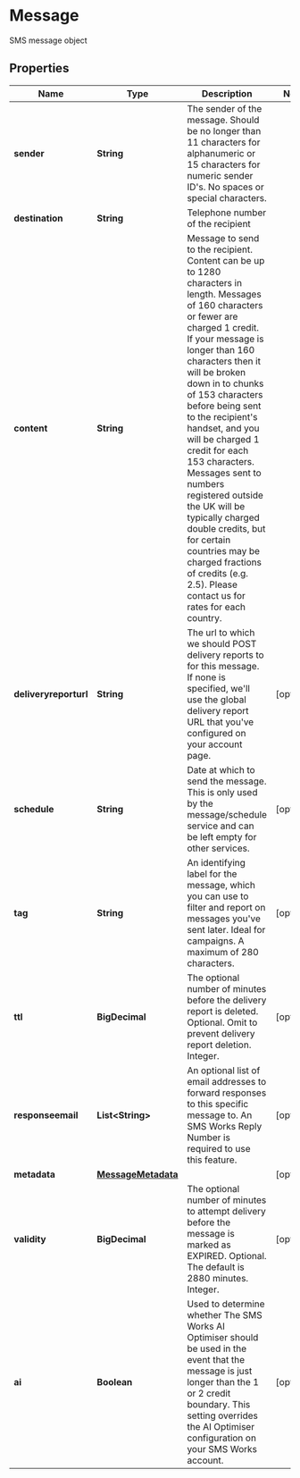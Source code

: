 

# Message

SMS message object

## Properties

| Name | Type | Description | Notes |
|------------ | ------------- | ------------- | -------------|
|**sender** | **String** | The sender of the message. Should be no longer than 11 characters for alphanumeric or 15 characters for numeric sender ID&#39;s. No spaces or special characters. |  |
|**destination** | **String** | Telephone number of the recipient |  |
|**content** | **String** | Message to send to the recipient. Content can be up to 1280 characters in length. Messages of 160 characters or fewer are charged 1 credit. If your message is longer than 160 characters then it will be broken down in to chunks of 153 characters before being sent to the recipient&#39;s handset, and you will be charged 1 credit for each 153 characters. Messages sent to numbers registered outside the UK will be typically charged double credits, but for certain countries may be charged fractions of credits (e.g. 2.5). Please contact us for rates for each country. |  |
|**deliveryreporturl** | **String** | The url to which we should POST delivery reports to for this message. If none is specified, we&#39;ll use the global delivery report URL that you&#39;ve configured on your account page. |  [optional] |
|**schedule** | **String** | Date at which to send the message. This is only used by the message/schedule service and can be left empty for other services. |  [optional] |
|**tag** | **String** | An identifying label for the message, which you can use to filter and report on messages you&#39;ve sent later. Ideal for campaigns. A maximum of 280 characters. |  [optional] |
|**ttl** | **BigDecimal** | The optional number of minutes before the delivery report is deleted. Optional. Omit to prevent delivery report deletion. Integer. |  [optional] |
|**responseemail** | **List&lt;String&gt;** | An optional list of email addresses to forward responses to this specific message to. An SMS Works Reply Number is required to use this feature. |  [optional] |
|**metadata** | [**MessageMetadata**](MessageMetadata.md) |  |  [optional] |
|**validity** | **BigDecimal** | The optional number of minutes to attempt delivery before the message is marked as EXPIRED. Optional. The default is 2880 minutes. Integer. |  [optional] |
|**ai** | **Boolean** | Used to determine whether The SMS Works AI Optimiser should be used in the event that the message is just longer than the 1 or 2 credit boundary. This setting overrides the AI Optimiser configuration on your SMS Works account. |  [optional] |



